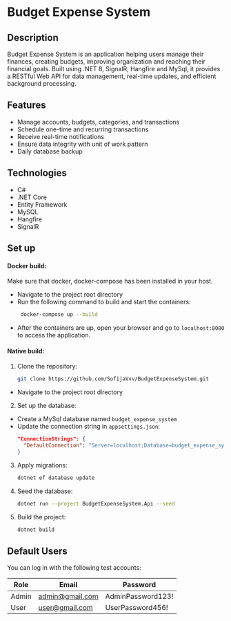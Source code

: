 
# Budget Expense System

## Description

Budget Expense System is an application helping users manage their finances, creating budgets, improving organization and reaching their financial goals. Built using .NET 8, SignalR, Hangfire and MySql, it provides a RESTful Web API for data management, real-time updates, and efficient background processing.

## Features

- Manage accounts, budgets, categories, and transactions
- Schedule one-time and recurring transactions
- Receive real-time notifications
- Ensure data integrity with unit of work pattern
- Daily database backup

## Technologies

- C#
- .NET Core
- Entity Framework 
- MySQL
- Hangfire
- SignalR

## Set up

#### Docker build:
Make sure that docker, docker-compose has been installed in your host.

- Navigate to the project root directory
- Run the following command to build and start the containers:
   ```sh
    docker-compose up --build
    ```
- After the containers are up, open your browser and go to `localhost:8080` to access the application.

#### Native build:
1. Clone the repository:
    ```sh
    git clone https://github.com/SofijaVvv/BudgetExpenseSystem.git
    ```
- Navigate to the project root directory

2. Set up the database:
- Create a MySql database named `budget_expense_system`
- Update the connection string in `appsettings.json`:
  ```json
  "ConnectionStrings": {
    "DefaultConnection": "Server=localhost;Database=budget_expense_system;User=root;Password=yourpassword;"
  }
  ```
3. Apply migrations:
    ```sh
    dotnet ef database update
    ```

4. Seed the database:
    ```sh
    dotnet run --project BudgetExpenseSystem.Api --seed
    ```
5. Build the project:
    ```sh
    dotnet build
    ```

## Default Users

You can log in with the following test accounts:

| Role  | Email            | Password          |
|-------|----------------|------------------|
| Admin | admin@gmail.com | AdminPassword123! |
| User  | user@gmail.com  | UserPassword456! |

